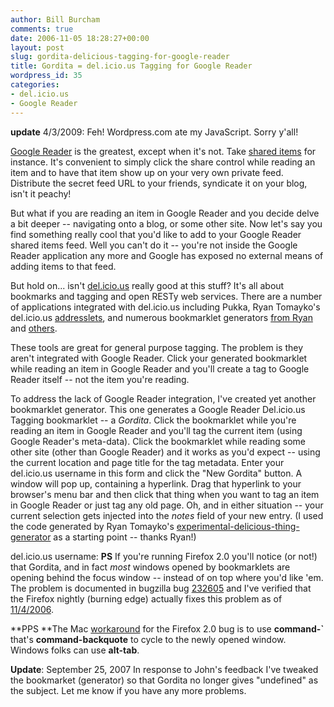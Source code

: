 ```yaml
---
author: Bill Burcham
comments: true
date: 2006-11-05 18:28:27+00:00
layout: post
slug: gordita-delicious-tagging-for-google-reader
title: Gordita = del.icio.us Tagging for Google Reader
wordpress_id: 35
categories:
- del.icio.us
- Google Reader
---
```


**update** 4/3/2009: Feh! Wordpress.com ate my JavaScript. Sorry y'all!



[Google Reader](http://www.google.com/reader) is the greatest, except when it's not.  Take [shared items](http://www.google.com/help/reader/sharing.html) for instance.  It's convenient to simply click the share control while reading an item and to have that item show up on your very own private feed.  Distribute the secret feed URL to your friends, syndicate it on your blog, isn't it peachy!

But what if you are reading an item in Google Reader and you decide delve a bit deeper -- navigating onto a blog, or some other site.  Now let's say you find something really cool that you'd like to add to your Google Reader shared items feed.  Well you can't do it -- you're not inside the Google Reader application any more and Google has exposed no external means of adding items to that feed.

But hold on... isn't [del.icio.us](http://del.icio.us/) really good at this stuff? It's all about bookmarks and tagging and open RESTy web services.  There are a number of applications integrated with del.icio.us including Pukka, Ryan Tomayko's del.icio.us [addresslets](http://naeblis.cx/weblog/2004/08/09/DeliciousAddresslets), and numerous bookmarklet generators [from Ryan](http://naeblis.cx/weblog/2005/01/12/experimental-delicious-thing-generator) and [others](http://code.jalenack.com/delicious/).

These tools are great for general purpose tagging.  The problem is they aren't integrated with Google Reader.  Click your generated bookmarklet while reading an item in Google Reader and you'll create a tag to Google Reader itself -- not the item you're reading.

To address the lack of Google Reader integration, I've created yet another bookmarklet generator.  This one generates a Google Reader Del.icio.us Tagging bookmarklet -- a _Gordita_.  Click the bookmarklet while you're reading an item in Google Reader and you'll tag the current item (using Google Reader's meta-data).  Click the bookmarklet while reading some other site (other than Google Reader) and it works as you'd expect -- using the current location and page title for the tag metadata. Enter your del.icio.us username in this form and click the "New Gordita" button.  A window will pop up, containing a hyperlink.  Drag that hyperlink to your browser's menu bar and then click that thing when you want to tag an item in Google Reader or just tag any old page.  Oh, and in either situation -- your current selection gets injected into the _notes_ field of your new entry. (I used the code generated by Ryan Tomayko's [experimental-delicious-thing-generator](http://naeblis.cx/weblog/2005/01/12/experimental-delicious-thing-generator) as a starting point -- thanks Ryan!)

del.icio.us username:
**PS** If you're running Firefox 2.0 you'll notice (or not!) that Gordita, and in fact _most_ windows opened by bookmarklets are opening behind the focus window -- instead of on top where you'd like 'em. The problem is documented in bugzilla bug [232605](https://bugzilla.mozilla.org/show_bug.cgi?id=232605) and I've verified that the Firefox nightly (burning edge) actually fixes this problem as of [11/4/2006](https://ftp.mozilla.org/pub/mozilla.org/firefox/nightly/2006-11-04-06-trunk/).

**PPS **The Mac [workaround](http://www.memerocket.com/2006/11/10/mac-workaround-for-firefox-popup-bug-in-gordita/) for the Firefox 2.0 bug is to use **command-`** that's **command-backquote** to cycle to the newly opened window.  Windows folks can use **alt-tab**.

**Update**: September 25, 2007
In response to John's feedback I've tweaked the bookmarket (generator) so that Gordita no longer gives "undefined" as the subject. Let me know if you have any more problems.

